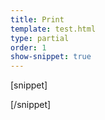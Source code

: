 ```yaml
---
title: Print
template: test.html
type: partial
order: 1
show-snippet: true
---
```

[snippet]
<div class="background--iron-light">
    <span class="icon icon-print--dark"></span>
    <span class="icon icon-print--dark-small"></span>
</div>
<div class="background--ship-gray">
    <span class="icon icon-print--light"></span>
    <span class="icon icon-print--light-small"></span>
</div>
[/snippet]